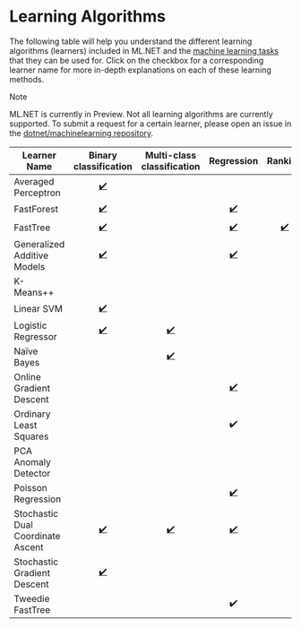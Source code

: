 # Learning Algorithms
The following table will help you understand the different learning algorithms (learners) included in ML.NET and the [machine learning tasks](tasks.md) that they can be used for. Click on the checkbox for a corresponding learner name for more in-depth explanations on each of these learning methods.

> [!NOTE]
> ML.NET is currently in Preview. Not all learning algorithms are currently supported. To submit a request for a certain learner, please open an issue in the [dotnet/machinelearning repository](https://github.com/dotnet/machinelearning/issues).

| Learner Name | Binary classification | Multi-class classification | Regression | Ranking | Clustering | Anomaly Detection |
| --- |:---:|:---:|:---:|:---:|:---:|:---:|
| Averaged Perceptron |[:heavy_check_mark:](xref:Microsoft.ML.Trainers.AveragedPerceptronBinaryClassifier)||||||
| FastForest|[:heavy_check_mark:](xref:Microsoft.ML.Trainers.FastForestBinaryClassifier)||[:heavy_check_mark:](xref:Microsoft.ML.Trainers.FastForestRegressor)||||
| FastTree |[:heavy_check_mark:](xref:Microsoft.ML.Trainers.FastTreeBinaryClassifier)||[:heavy_check_mark:](xref:Microsoft.ML.Trainers.FastTreeRegressor)|[:heavy_check_mark:](xref:Microsoft.ML.Trainers.FastTreeRanker)|||
| Generalized Additive Models |[:heavy_check_mark:](xref:Microsoft.ML.Trainers.GeneralizedAdditiveModelBinaryClassifier)||[:heavy_check_mark:](xref:Microsoft.ML.Trainers.GeneralizedAdditiveModelRegressor)||||
| K-Means++ |||||[:heavy_check_mark:](xref:Microsoft.ML.Trainers.KMeansPlusPlusClusterer)||
| Linear SVM |[:heavy_check_mark:](xref:Microsoft.ML.Trainers.LinearSvmBinaryClassifier)||||||
| Logistic Regressor |[:heavy_check_mark:](xref:Microsoft.ML.Trainers.LogisticRegressionBinaryClassifier)|[:heavy_check_mark:](xref:Microsoft.ML.Trainers.LogisticRegressionClassifier)|||||
| Naïve Bayes ||[:heavy_check_mark:](xref:Microsoft.ML.Trainers.NaiveBayesClassifier)|||||
| Online Gradient Descent |||[:heavy_check_mark:](xref:Microsoft.ML.Trainers.OnlineGradientDescentRegressor)||||
| Ordinary Least Squares |||:heavy_check_mark:||||
| PCA Anomaly Detector ||||||[:heavy_check_mark:](xref:Microsoft.ML.Trainers.PcaAnomalyDetector)
| Poisson Regression |||[:heavy_check_mark:](xref:Microsoft.ML.Trainers.PoissonRegressor)||||
| Stochastic Dual Coordinate Ascent |[:heavy_check_mark:](xref:Microsoft.ML.Trainers.StochasticDualCoordinateAscentBinaryClassifier)|[:heavy_check_mark:](xref:Microsoft.ML.Trainers.StochasticDualCoordinateAscentClassifier)|[:heavy_check_mark:](xref:Microsoft.ML.Trainers.StochasticDualCoordinateAscentRegressor)||||
| Stochastic Gradient Descent |[:heavy_check_mark:](xref:Microsoft.ML.Trainers.StochasticGradientDescentBinaryClassifier)||||||
| Tweedie FastTree |||:heavy_check_mark:||||
